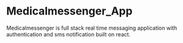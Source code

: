 # Medicalmessenger_App
Medicalmessenger is full stack real time messaging application with authentication and sms notification built on react.
